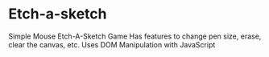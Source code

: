 # Etch-a-sketch
Simple Mouse Etch-A-Sketch Game
Has features to change pen size, erase, clear the canvas, etc.
Uses DOM Manipulation with JavaScript
